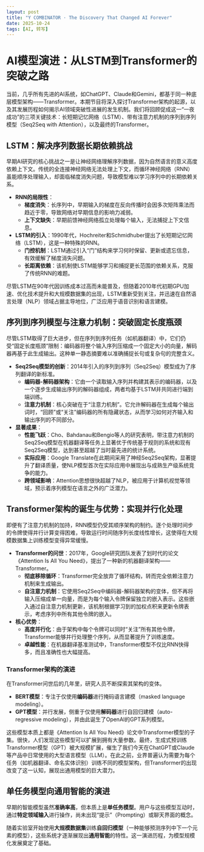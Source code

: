 ```yaml
---
layout: post
title: "Y COMBINATOR · The Discovery That Changed AI Forever"
date: 2025-10-24
tags: [AI, 转写]
---
```


# AI模型演进：从LSTM到Transformer的突破之路

当前，几乎所有先进的AI系统，如ChatGPT、Claude和Gemini，都基于同一种底层模型架构——Transformer。本期节目将深入探讨Transformer架构的起源，以及其发展历程如何揭示AI领域突破性进展的发生机制。我们将回顾促成这一“一夜成功”的三项关键技术：长短期记忆网络（LSTM）、带有注意力机制的序列到序列模型（Seq2Seq with Attention），以及最终的Transformer。

## LSTM：解决序列数据长期依赖挑战

早期AI研究的核心挑战之一是让神经网络理解序列数据，因为自然语言的意义高度依赖上下文。传统的全连接神经网络无法处理上下文，而循环神经网络（RNN）虽能顺序处理输入，却面临梯度消失问题，导致模型难以学习序列中的长期依赖关系。

*   **RNN的局限性**：
    *   **梯度消失**：长序列中，早期输入的梯度在反向传播时会因多次矩阵乘法而趋近于零，导致网络对早期信息的影响力减弱。
    *   **上下文缺失**：早期前馈神经网络孤立处理每个输入，无法捕捉上下文信息。
*   **LSTM的引入**：1990年代，Hochreiter和Schmidhuber提出了长短期记忆网络（LSTM），这是一种特殊的RNN。
    *   **门控机制**：LSTM通过引入“门”结构来学习何时保留、更新或遗忘信息，有效缓解了梯度消失问题。
    *   **长距离依赖**：该机制使LSTM能够学习和捕捉更长范围的依赖关系，克服了传统RNN的难题。

尽管LSTM在90年代因训练成本过高而未能普及，但随着2010年代初期GPU加速、优化技术提升和大规模数据集的出现，LSTM重新受到关注，并迅速在自然语言处理（NLP）领域占据主导地位，广泛应用于语音识别和语言建模。

## 序列到序列模型与注意力机制：突破固定长度瓶颈

尽管LSTM取得了巨大进步，但在序列到序列任务（如机器翻译）中，它们仍受“固定长度瓶颈”限制：编码器将整个输入序列压缩成一个固定大小的向量，解码器再基于此生成输出。这种单一静态摘要难以准确捕捉长句或复杂句的完整含义。

*   **Seq2Seq模型的创新**：2014年引入的序列到序列（Seq2Seq）模型成为了序列翻译的新标准。
    *   **编码器-解码器架构**：它由一个读取输入序列并构建其表示的编码器，以及一个逐步生成输出序列的解码器组成，两者均基于LSTM并共同进行端到端训练。
    *   **注意力机制**：核心突破在于“注意力机制”。它允许解码器在生成每个输出词时，“回顾”或“关注”编码器的所有隐藏状态，从而学习如何对齐输入和输出序列的不同部分。
*   **显著成果**：
    *   **性能飞跃**：Cho、Bahdanau和Bengio等人的研究表明，带注意力机制的Seq2Seq模型在机器翻译等任务上显著优于传统基于规则的系统和现有Seq2Seq模型，达到甚至超越了当时最先进的统计系统。
    *   **实际应用**：Google Translate在此期间采用了神经Seq2Seq架构，显著提升了翻译质量，使NLP模型首次在实际应用中展现出与成熟生产级系统竞争的能力。
    *   **跨领域影响**：Attention思想很快超越了NLP，被应用于计算机视觉等领域，预示着序列模型在语言之外的广泛潜力。

## Transformer架构的诞生与优势：实现并行化处理

即便有了注意力机制的加持，RNN模型仍受其顺序架构的制约。逐个处理时间步的令牌使得并行计算变得困难，导致运行时间随序列长度线性增长，这使得在大规模数据集上训练模型变得异常缓慢。

*   **Transformer的问世**：2017年，Google研究团队发表了划时代的论文《Attention Is All You Need》，提出了一种新的机器翻译架构——Transformer。
    *   **彻底移除循环**：Transformer完全放弃了循环结构，转而完全依赖注意力机制来生成输出。
    *   **自注意力机制**：它使用Seq2Seq中编码器-解码器架构的变体，但不再将输入压缩成单一向量，而是为每个输入令牌保留独立的嵌入表示。这些嵌入通过自注意力机制更新，该机制根据学习到的加权点积来更新令牌表示，考虑序列中所有其他令牌的嵌入。
*   **核心优势**：
    *   **高度并行化**：由于架构中每个令牌可以同时“关注”所有其他令牌，Transformer能够并行处理整个序列，从而显著提升了训练速度。
    *   **卓越性能**：在机器翻译基准测试中，Transformer模型不仅比RNN快得多，而且准确性也大幅提高。

### Transformer架构的演进

在Transformer问世后的几年里，研究人员不断探索其架构的变体。

*   **BERT模型**：专注于仅使用**编码器**进行掩码语言建模（masked language modeling）。
*   **GPT模型**：并行发展，侧重于仅使用**解码器**进行自回归建模（auto-regressive modeling），并由此诞生了OpenAI的GPT系列模型。

这些模型本质上都是《Attention Is All You Need》论文中Transformer模型的子集。很快，人们发现这些模型可以扩展到拥有大量参数。最终，生成式预训练Transformer模型（GPT）被大规模扩展，催生了我们今天在ChatGPT或Claude等产品中日常使用的大型语言模型（LLM）。在此之前，业界普遍认为需要为每个任务（如机器翻译、命名实体识别）训练不同的模型架构，但Transformer的出现改变了这一认知，展现出通用模型的巨大潜力。



## 单任务模型向通用智能的演进

早期的智能模型虽然**准确率高**，但本质上是**单任务模型**。用户与这些模型互动时，通过**特定领域输入**进行操作，尚未出现“提示”（Prompting）或聊天界面的概念。

随着实验室开始使用**大规模数据集**训练**自回归模型**（一种能够预测序列中下一个元素的模型），这些系统才逐渐展现出**通用智能**的特性。这一演进历程，为模型规模化发展奠定了基础。
